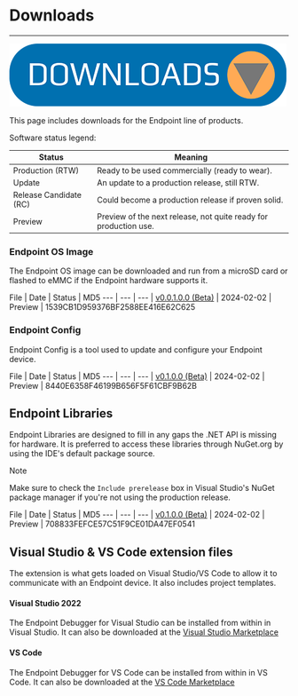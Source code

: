 # Downloads

---
![Download](images/downloads.png)

This page includes downloads for the Endpoint line of products.

Software status legend:

Status | Meaning
--- | ---
Production (RTW) | Ready to be used commercially (ready to wear).
Update | An update to a production release, still RTW.
Release Candidate (RC) | Could become a production release if proven solid.
Preview | Preview of the next release, not quite ready for production use.


### Endpoint OS Image

The Endpoint OS image can be downloaded and run from a microSD card or flashed to eMMC if the Endpoint hardware supports it. 

File | Date | Status | MD5
--- | --- | --- |
[v0.0.1.0.0 (Beta)](https://ghistorage.blob.core.windows.net/downloads/Endpoint/Firmware/endpoint_image_5.13.0Feb12024.img) | 2024-02-02 | Preview | 1539CB1D959376BF2588EE416E62C625


### Endpoint Config 

Endpoint Config is a tool used to update and configure your Endpoint device.

File | Date | Status | MD5
--- | --- | --- | 
[v0.1.0.0 (Beta)](https://ghistorage.blob.core.windows.net/downloads/Endpoint/Config/Endpoint_Config_Setup_v0.1.0.0.msi) | 2024-02-02 | Preview | 8440E6358F46199B656F5F61CBF9B62B

## Endpoint Libraries

Endpoint Libraries are designed to fill in any gaps the .NET API is missing for hardware. It is preferred to access these libraries through NuGet.org by using the IDE's default package source.

> [!Note]
> Make sure to check the `Include prerelease` box in Visual Studio's NuGet package manager if you're not using the production release.

File | Date | Status | MD5
--- | --- | --- | 
[v0.1.0.0 (Beta)](https://ghistorage.blob.core.windows.net/downloads/Endpoint/Libraries/endpoint_libraries_v0.1.0.0.zip) | 2024-02-02 | Preview | 708833FEFCE57C51F9CE01DA47EF0541



## Visual Studio & VS Code extension files

The extension is what gets loaded on Visual Studio/VS Code to allow it to communicate with an Endpoint device. It also includes project templates.

#### Visual Studio 2022

The Endpoint Debugger for Visual Studio can be installed from within in Visual Studio. It can also be downloaded at the [Visual Studio Marketplace](https://marketplace.visualstudio.com/items?itemName=ghielectronics.Endpoint-VS-Debugger)

#### VS Code

The Endpoint Debugger for VS Code can be installed from within in VS Code. It can also be downloaded at the [VS Code Marketplace](https://marketplace.visualstudio.com/items?itemName=ghielectronics.endpointvscnet)




